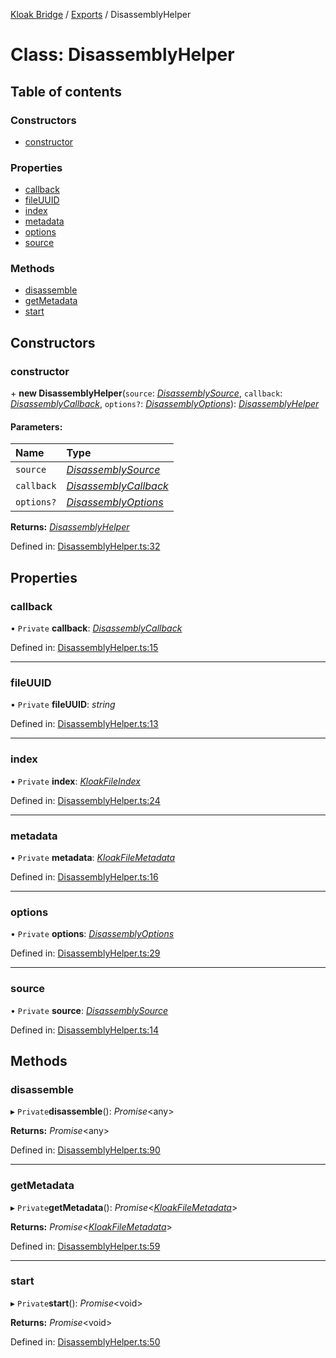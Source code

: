 [Kloak Bridge](../README.md) / [Exports](../modules.md) / DisassemblyHelper

# Class: DisassemblyHelper

## Table of contents

### Constructors

- [constructor](disassemblyhelper.md#constructor)

### Properties

- [callback](disassemblyhelper.md#callback)
- [fileUUID](disassemblyhelper.md#fileuuid)
- [index](disassemblyhelper.md#index)
- [metadata](disassemblyhelper.md#metadata)
- [options](disassemblyhelper.md#options)
- [source](disassemblyhelper.md#source)

### Methods

- [disassemble](disassemblyhelper.md#disassemble)
- [getMetadata](disassemblyhelper.md#getmetadata)
- [start](disassemblyhelper.md#start)

## Constructors

### constructor

\+ **new DisassemblyHelper**(`source`: [*DisassemblySource*](../modules.md#disassemblysource), `callback`: [*DisassemblyCallback*](../modules.md#disassemblycallback), `options?`: [*DisassemblyOptions*](../interfaces/disassemblyoptions.md)): [*DisassemblyHelper*](disassemblyhelper.md)

#### Parameters:

Name | Type |
:------ | :------ |
`source` | [*DisassemblySource*](../modules.md#disassemblysource) |
`callback` | [*DisassemblyCallback*](../modules.md#disassemblycallback) |
`options?` | [*DisassemblyOptions*](../interfaces/disassemblyoptions.md) |

**Returns:** [*DisassemblyHelper*](disassemblyhelper.md)

Defined in: [DisassemblyHelper.ts:32](https://github.com/CoNET-project/kloak-bridge/blob/85d5fd4/src/DisassemblyHelper.ts#L32)

## Properties

### callback

• `Private` **callback**: [*DisassemblyCallback*](../modules.md#disassemblycallback)

Defined in: [DisassemblyHelper.ts:15](https://github.com/CoNET-project/kloak-bridge/blob/85d5fd4/src/DisassemblyHelper.ts#L15)

___

### fileUUID

• `Private` **fileUUID**: *string*

Defined in: [DisassemblyHelper.ts:13](https://github.com/CoNET-project/kloak-bridge/blob/85d5fd4/src/DisassemblyHelper.ts#L13)

___

### index

• `Private` **index**: [*KloakFileIndex*](../interfaces/kloakfileindex.md)

Defined in: [DisassemblyHelper.ts:24](https://github.com/CoNET-project/kloak-bridge/blob/85d5fd4/src/DisassemblyHelper.ts#L24)

___

### metadata

• `Private` **metadata**: [*KloakFileMetadata*](../interfaces/kloakfilemetadata.md)

Defined in: [DisassemblyHelper.ts:16](https://github.com/CoNET-project/kloak-bridge/blob/85d5fd4/src/DisassemblyHelper.ts#L16)

___

### options

• `Private` **options**: [*DisassemblyOptions*](../interfaces/disassemblyoptions.md)

Defined in: [DisassemblyHelper.ts:29](https://github.com/CoNET-project/kloak-bridge/blob/85d5fd4/src/DisassemblyHelper.ts#L29)

___

### source

• `Private` **source**: [*DisassemblySource*](../modules.md#disassemblysource)

Defined in: [DisassemblyHelper.ts:14](https://github.com/CoNET-project/kloak-bridge/blob/85d5fd4/src/DisassemblyHelper.ts#L14)

## Methods

### disassemble

▸ `Private`**disassemble**(): *Promise*<any\>

**Returns:** *Promise*<any\>

Defined in: [DisassemblyHelper.ts:90](https://github.com/CoNET-project/kloak-bridge/blob/85d5fd4/src/DisassemblyHelper.ts#L90)

___

### getMetadata

▸ `Private`**getMetadata**(): *Promise*<[*KloakFileMetadata*](../interfaces/kloakfilemetadata.md)\>

**Returns:** *Promise*<[*KloakFileMetadata*](../interfaces/kloakfilemetadata.md)\>

Defined in: [DisassemblyHelper.ts:59](https://github.com/CoNET-project/kloak-bridge/blob/85d5fd4/src/DisassemblyHelper.ts#L59)

___

### start

▸ `Private`**start**(): *Promise*<void\>

**Returns:** *Promise*<void\>

Defined in: [DisassemblyHelper.ts:50](https://github.com/CoNET-project/kloak-bridge/blob/85d5fd4/src/DisassemblyHelper.ts#L50)

